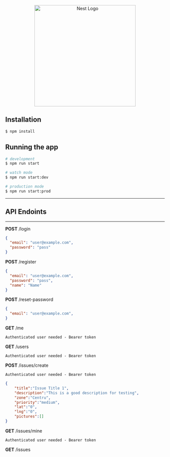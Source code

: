 <p align="center">
  <a href="http://nestjs.com/" target="blank"><img src="https://nestjs.com/img/logo_text.svg" width="320" alt="Nest Logo" /></a>
</p>

## Installation

```bash
$ npm install
```

## Running the app

```bash
# development
$ npm run start

# watch mode
$ npm run start:dev

# production mode
$ npm run start:prod
```

---

## API Endoints

---

**POST** /login

```JSON
{
  "email": "user@example.com",
  "password": "pass"
}
```

**POST** /register

```JSON
{
  "email": "user@example.com",
  "password": "pass",
  "name": "Name"
}
```

**POST** /reset-password

```JSON
{
  "email": "user@example.com",
}
```

**GET** /me

`Authenticated user needed - Bearer token`

**GET** /users

`Authenticated user needed - Bearer token`

**POST** /issues/create

`Authenticated user needed - Bearer token`

```JSON
{
	"title":"Issue Title 1",
	"description":"This is a good description for testing",
	"zone":"Centru",
	"priority":"medium",
	"lat":"0",
	"lng":"0",
	"pictures":[]
}

```

**GET** /issues/mine

`Authenticated user needed - Bearer token`

**GET** /issues
